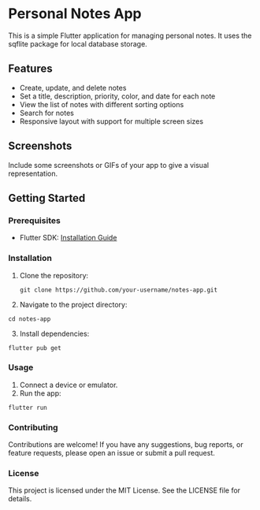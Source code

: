 # Personal Notes App

This is a simple Flutter application for managing personal notes. It uses the sqflite package for local database storage.

## Features

- Create, update, and delete notes
- Set a title, description, priority, color, and date for each note
- View the list of notes with different sorting options
- Search for notes
- Responsive layout with support for multiple screen sizes

## Screenshots

Include some screenshots or GIFs of your app to give a visual representation.

## Getting Started

### Prerequisites

- Flutter SDK: [Installation Guide](https://flutter.dev/docs/get-started/install)

### Installation

1. Clone the repository:

   `git clone https://github.com/your-username/notes-app.git`

2. Navigate to the project directory:
   
  `cd notes-app`
   
3. Install dependencies:
   
  `flutter pub get`

### Usage

1. Connect a device or emulator.
2. Run the app:
   
  `flutter run`
   
### Contributing

Contributions are welcome! If you have any suggestions, bug reports, or feature requests, please open an issue or submit a pull request.

### License

This project is licensed under the MIT License. See the LICENSE file for details.
